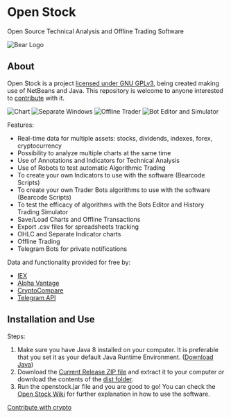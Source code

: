 # Open Stock
Open Source Technical Analysis and Offline Trading Software

![Bear Logo](sblogo.png)

## About
Open Stock is a project [licensed under GNU GPLv3](https://github.com/lcmeyer37/openstock/blob/master/LICENSE), being created making use of NetBeans and Java. This repository is welcome to anyone interested to [contribute](CONTRIBUTING.md) with it. 


![Chart](example1.png)
![Separate Windows](example2.png)
![Offline Trader](example3.png)
![Bot Editor and Simulator](example4.png)

Features:
* Real-time data for multiple assets: stocks, dividends, indexes, forex, cryptocurrency
* Possibility to analyze multiple charts at the same time
* Use of Annotations and Indicators for Technical Analysis
* Use of Robots to test automatic Algorithmic Trading 
* To create your own Indicators to use with the software (Bearcode Scripts)
* To create your own Trader Bots algorithms to use with the software (Bearcode Scripts)
* To test the efficacy of algorithms with the Bots Editor and History Trading Simulator
* Save/Load Charts and Offline Transactions
* Export .csv files for spreadsheets tracking
* OHLC and Separate Indicator charts
* Offline Trading
* Telegram Bots for private notifications

Data and functionality provided for free by:
* [IEX](https://iextrading.com/api-exhibit-a/)
* [Alpha Vantage](https://www.alphavantage.co/terms_of_service/)
* [CryptoCompare](https://www.cryptocompare.com/api-licence-agreement/)
* [Telegram API](https://core.telegram.org/api/terms)

## Installation and Use

Steps:
1. Make sure you have Java 8 installed on your computer. It is preferable that you set it as your default Java Runtime Environment. ([Download Java](https://www.java.com/en/download/))
2. Download the [Current Release ZIP file](https://github.com/lcmeyer37/openstock/releases) and extract it to your computer or download the contents of the [dist folder](https://github.com/lcmeyer37/openstock/tree/master/dist).
3. Run the openstock.jar file and you are good to go! You can check the [Open Stock Wiki](https://github.com/lcmeyer37/openstock/wiki) for further explanation in how to use the software.


[Contribute with crypto](https://commerce.coinbase.com/checkout/4f5a0777-1d17-4a96-90e6-9a2d6046a08b)
